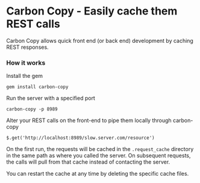 # Carbon Copy - Easily cache them REST calls

Carbon Copy allows quick front end (or back end) development by
caching REST responses.

### How it works

Install the gem

    gem install carbon-copy

Run the server with a specified port

    carbon-copy -p 8989

Alter your REST calls on the front-end to pipe them locally through carbon-copy

    $.get('http://localhost:8989/slow.server.com/resource')

On the first run, the requests will be cached in the `.request_cache` directory
in the same path as where you called the server. On subsequent requests, the
calls will pull from that cache instead of contacting the server.

You can restart the cache at any time by deleting the specific cache files.
